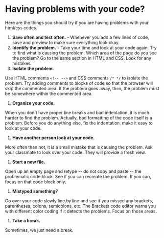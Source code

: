 # Having problems with your code?
Here are the things you should try if you are having problems with your html/css codes.

1. **Save often and test often.** - Whenever you add a few lines of code, save and preview to make sure everything look okay.
1. **Identify the problem.** - Take your time and look at your code again. Try to find what is causing the problem. Which area of the page do you see the problem? Go to the same section in HTML and CSS. Look for any mistakes.
1. **Isolate the problem.**
  
  Use HTML comments `<!-- -->` and CSS comments `/* */` to isolate the problem. Try adding comments to blocks of code so that the browser will skip the commented area. If the problem goes away, then, the problem must be somewhere within the commented area.
  
1. **Organize your code.**

  When you don't have proper line breaks and bad indentation, it is much harder to find the problem. Actually, bad formatting of the code itself is a problem. Before you do anything else, fix the indentation, make it easy to look at your code.

1. **Have another person look at your code.**

  More often than not, it is a small mistake that is causing the problem. Ask your classmate to look over your code. They will provide a fresh view.
  
1. **Start a new file.**
  
  Open up an empty page and retype -- do not copy and paste -- the problematic code block. See if you can recreate the problem. If you can, focus on that code block only.
  
1. **Mistyped something?**
  
  Go over your code slowly line by line and see if you missed any brackets, parentheses, colons, semicolons, etc. The Brackets code editor warns you with different color coding if it detects the problems. Focus on those areas.
  
1. **Take a break.**

  Sometimes, we just need a break.
